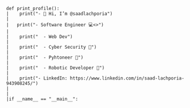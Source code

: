     def print_profile():
    |    print("- 👋 Hi, I’m @saadlachporia")
    |   
    |   print("- Software Engineer 💻<>")
    |
    |    print("  - Web Dev")
    |
    |    print("  - Cyber Security 🔐")
    |
    |    print("  - Pyhtoneer 🐍")
    |
    |    print("  - Robotic Developer 🤖")
    |
    |    print("- LinkedIn: https://www.linkedin.com/in/saad-lachporia-943908245/")
    |
    |
    |if __name__ == "__main__":




<!---
saadlachporia/saadlachporia is a ✨ special ✨ repository because its `README.md` (this file) appears on your GitHub profile.
You can click the Preview link to take a look at your changes.
--->
